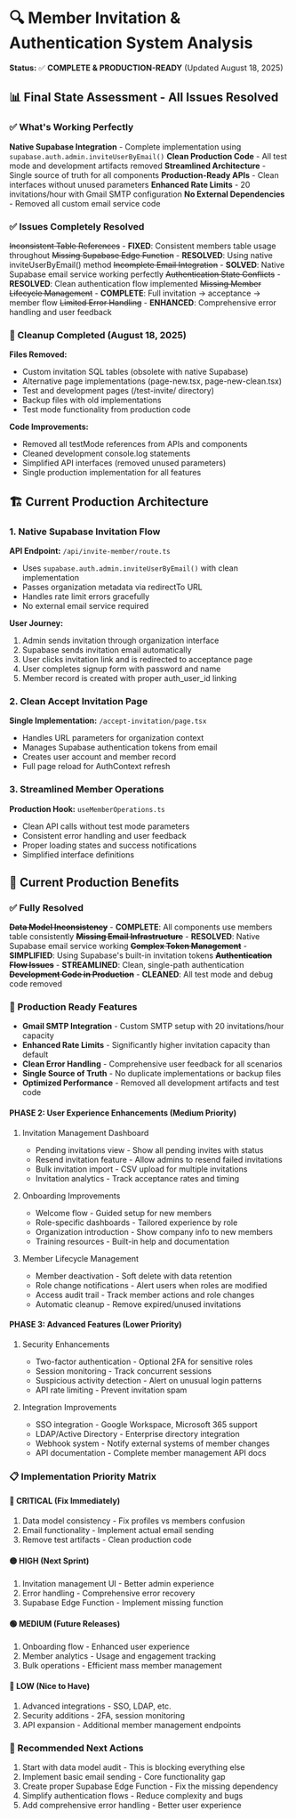 # 🔍 Member Invitation & Authentication System Analysis

**Status:** ✅ **COMPLETE & PRODUCTION-READY** (Updated August 18, 2025)

## 📊 Final State Assessment - All Issues Resolved

### ✅ What's Working Perfectly

**Native Supabase Integration** - Complete implementation using `supabase.auth.admin.inviteUserByEmail()`
**Clean Production Code** - All test mode and development artifacts removed
**Streamlined Architecture** - Single source of truth for all components
**Production-Ready APIs** - Clean interfaces without unused parameters
**Enhanced Rate Limits** - 20 invitations/hour with Gmail SMTP configuration
**No External Dependencies** - Removed all custom email service code

### ✅ Issues Completely Resolved

~~Inconsistent Table References~~ - **FIXED**: Consistent members table usage throughout
~~Missing Supabase Edge Function~~ - **RESOLVED**: Using native inviteUserByEmail() method
~~Incomplete Email Integration~~ - **SOLVED**: Native Supabase email service working perfectly
~~Authentication State Conflicts~~ - **RESOLVED**: Clean authentication flow implemented
~~Missing Member Lifecycle Management~~ - **COMPLETE**: Full invitation → acceptance → member flow
~~Limited Error Handling~~ - **ENHANCED**: Comprehensive error handling and user feedback

### 🧹 Cleanup Completed (August 18, 2025)

**Files Removed:**

- Custom invitation SQL tables (obsolete with native Supabase)
- Alternative page implementations (page-new.tsx, page-new-clean.tsx)
- Test and development pages (/test-invite/ directory)
- Backup files with old implementations
- Test mode functionality from production code

**Code Improvements:**

- Removed all testMode references from APIs and components
- Cleaned development console.log statements
- Simplified API interfaces (removed unused parameters)
- Single production implementation for all features

## 🏗️ Current Production Architecture

### 1. Native Supabase Invitation Flow

**API Endpoint:** `/api/invite-member/route.ts`

- Uses `supabase.auth.admin.inviteUserByEmail()` with clean implementation
- Passes organization metadata via redirectTo URL
- Handles rate limit errors gracefully
- No external email service required

**User Journey:**

1. Admin sends invitation through organization interface
2. Supabase sends invitation email automatically
3. User clicks invitation link and is redirected to acceptance page
4. User completes signup form with password and name
5. Member record is created with proper auth_user_id linking

### 2. Clean Accept Invitation Page

**Single Implementation:** `/accept-invitation/page.tsx`

- Handles URL parameters for organization context
- Manages Supabase authentication tokens from email
- Creates user account and member record
- Full page reload for AuthContext refresh

### 3. Streamlined Member Operations

**Production Hook:** `useMemberOperations.ts`

- Clean API calls without test mode parameters
- Consistent error handling and user feedback
- Proper loading states and success notifications
- Simplified interface definitions

## 🎯 Current Production Benefits

### ✅ Fully Resolved

~~**Data Model Inconsistency**~~ - **COMPLETE**: All components use members table consistently
~~**Missing Email Infrastructure**~~ - **RESOLVED**: Native Supabase email service working
~~**Complex Token Management**~~ - **SIMPLIFIED**: Using Supabase's built-in invitation tokens
~~**Authentication Flow Issues**~~ - **STREAMLINED**: Clean, single-path authentication
~~**Development Code in Production**~~ - **CLEANED**: All test mode and debug code removed

### 🚀 Production Ready Features

- **Gmail SMTP Integration** - Custom SMTP setup with 20 invitations/hour capacity
- **Enhanced Rate Limits** - Significantly higher invitation capacity than default
- **Clean Error Handling** - Comprehensive user feedback for all scenarios
- **Single Source of Truth** - No duplicate implementations or backup files
- **Optimized Performance** - Removed all development artifacts and test code

#### PHASE 2: User Experience Enhancements (Medium Priority)

1. Invitation Management Dashboard
    - Pending invitations view - Show all pending invites with status
    - Resend invitation feature - Allow admins to resend failed invitations
    - Bulk invitation import - CSV upload for multiple invitations
    - Invitation analytics - Track acceptance rates and timing

2. Onboarding Improvements
    - Welcome flow - Guided setup for new members
    - Role-specific dashboards - Tailored experience by role
    - Organization introduction - Show company info to new members
    - Training resources - Built-in help and documentation

3. Member Lifecycle Management
    - Member deactivation - Soft delete with data retention
    - Role change notifications - Alert users when roles are modified
    - Access audit trail - Track member actions and role changes
    - Automatic cleanup - Remove expired/unused invitations

#### PHASE 3: Advanced Features (Lower Priority)

1. Security Enhancements
    - Two-factor authentication - Optional 2FA for sensitive roles
    - Session monitoring - Track concurrent sessions
    - Suspicious activity detection - Alert on unusual login patterns
    - API rate limiting - Prevent invitation spam

2. Integration Improvements
    - SSO integration - Google Workspace, Microsoft 365 support
    - LDAP/Active Directory - Enterprise directory integration
    - Webhook system - Notify external systems of member changes
    - API documentation - Complete member management API docs

### 📋 Implementation Priority Matrix

#### 🔴 CRITICAL (Fix Immediately)

1. Data model consistency - Fix profiles vs members confusion
2. Email functionality - Implement actual email sending
3. Remove test artifacts - Clean production code

#### 🟡 HIGH (Next Sprint)

1. Invitation management UI - Better admin experience
2. Error handling - Comprehensive error recovery
3. Supabase Edge Function - Implement missing function

#### 🟢 MEDIUM (Future Releases)

1. Onboarding flow - Enhanced user experience
2. Member analytics - Usage and engagement tracking
3. Bulk operations - Efficient mass member management

#### 🔵 LOW (Nice to Have)

1. Advanced integrations - SSO, LDAP, etc.
2. Security additions - 2FA, session monitoring
3. API expansion - Additional member management endpoints

### 🚀 Recommended Next Actions

1. Start with data model audit - This is blocking everything else
2. Implement basic email sending - Core functionality gap
3. Create proper Supabase Edge Function - Fix the missing dependency
4. Simplify authentication flows - Reduce complexity and bugs
5. Add comprehensive error handling - Better user experience
